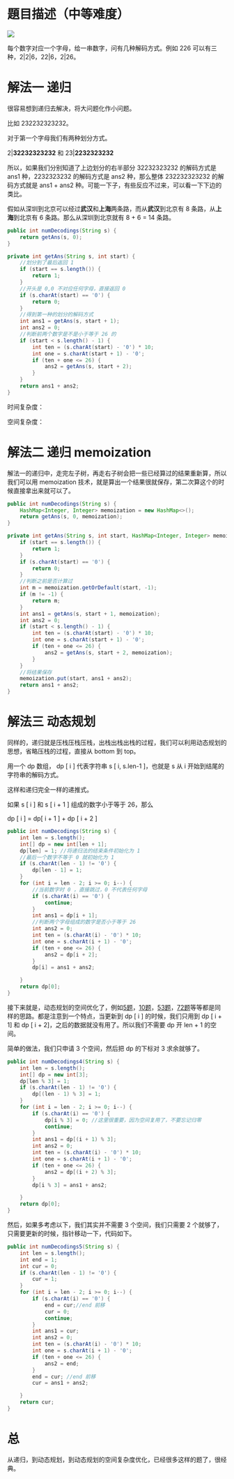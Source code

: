 # 題目描述（中等难度）

![](https://windliang.oss-cn-beijing.aliyuncs.com/91.jpg)

每个数字对应一个字母，给一串数字，问有几种解码方式。例如 226 可以有三种，2|2|6，22|6，2|26。

# 解法一 递归

很容易想到递归去解决，将大问题化作小问题。

比如 232232323232。

对于第一个字母我们有两种划分方式。

2|**32232323232** 和 23|**2232323232**

所以，如果我们分别知道了上边划分的右半部分 32232323232 的解码方式是 ans1 种，2232323232 的解码方式是 ans2 种，那么整体 232232323232 的解码方式就是 ans1 + ans2 种。可能一下子，有些反应不过来，可以看一下下边的类比。

假如从深圳到北京可以经过**武汉**和**上海**两条路，而从**武汉**到北京有 8 条路，从**上海**到北京有 6 条路。那么从深圳到北京就有 8 + 6 = 14 条路。

```java
public int numDecodings(String s) {
    return getAns(s, 0);
}

private int getAns(String s, int start) {
    //划分到了最后返回 1
    if (start == s.length()) {
        return 1;
    }
    //开头是 0,0 不对应任何字母，直接返回 0
    if (s.charAt(start) == '0') {
        return 0;
    }
    //得到第一种的划分的解码方式
    int ans1 = getAns(s, start + 1);
    int ans2 = 0;
    //判断前两个数字是不是小于等于 26 的
    if (start < s.length() - 1) {
        int ten = (s.charAt(start) - '0') * 10;
        int one = s.charAt(start + 1) - '0';
        if (ten + one <= 26) {
            ans2 = getAns(s, start + 2);
        }
    }
    return ans1 + ans2;
}
```

时间复杂度： 

空间复杂度：

# 解法二 递归 memoization

解法一的递归中，走完左子树，再走右子树会把一些已经算过的结果重新算，所以我们可以用 memoization 技术，就是算出一个结果很就保存，第二次算这个的时候直接拿出来就可以了。

```java
public int numDecodings(String s) {
    HashMap<Integer, Integer> memoization = new HashMap<>();
    return getAns(s, 0, memoization);
}

private int getAns(String s, int start, HashMap<Integer, Integer> memoization) {
    if (start == s.length()) {
        return 1;
    }
    if (s.charAt(start) == '0') {
        return 0;
    }
    //判断之前是否计算过
    int m = memoization.getOrDefault(start, -1);
    if (m != -1) {
        return m;
    }
    int ans1 = getAns(s, start + 1, memoization);
    int ans2 = 0;
    if (start < s.length() - 1) {
        int ten = (s.charAt(start) - '0') * 10;
        int one = s.charAt(start + 1) - '0';
        if (ten + one <= 26) {
            ans2 = getAns(s, start + 2, memoization);
        }
    }
    //将结果保存
    memoization.put(start, ans1 + ans2);
    return ans1 + ans2;
}
```

# 解法三 动态规划

同样的，递归就是压栈压栈压栈，出栈出栈出栈的过程，我们可以利用动态规划的思想，省略压栈的过程，直接从 bottom 到 top。

用一个 dp 数组， dp [ i ] 代表字符串 s [ i, s.len-1 ]，也就是 s 从 i 开始到结尾的字符串的解码方式。

这样和递归完全一样的递推式。

如果 s [ i ] 和 s [ i + 1 ] 组成的数字小于等于 26，那么 

dp [ i ] = dp[ i + 1 ] + dp [ i + 2 ]

```java
public int numDecodings(String s) {
    int len = s.length();
    int[] dp = new int[len + 1];
    dp[len] = 1; //将递归法的结束条件初始化为 1 
    //最后一个数字不等于 0 就初始化为 1
    if (s.charAt(len - 1) != '0') {
        dp[len - 1] = 1;
    }
    for (int i = len - 2; i >= 0; i--) {
        //当前数字时 0 ，直接跳过，0 不代表任何字母
        if (s.charAt(i) == '0') {
            continue;
        }
        int ans1 = dp[i + 1];
        //判断两个字母组成的数字是否小于等于 26
        int ans2 = 0;
        int ten = (s.charAt(i) - '0') * 10;
        int one = s.charAt(i + 1) - '0';
        if (ten + one <= 26) {
            ans2 = dp[i + 2];
        }
        dp[i] = ans1 + ans2;

    }
    return dp[0];
}
```

接下来就是，动态规划的空间优化了，例如[5题](<https://leetcode.windliang.cc/leetCode-5-Longest-Palindromic-Substring.html>)，[10题](<https://leetcode.windliang.cc/leetCode-10-Regular-Expression-Matching.html>)，[53题](<https://leetcode.windliang.cc/leetCode-53-Maximum-Subarray.html?h=%E5%8A%A8%E6%80%81%E8%A7%84%E5%88%92>)，[72题](<https://leetcode.wang/leetCode-72-Edit-Distance.html>)等等都是同样的思路。都是注意到一个特点，当更新到 dp [ i ] 的时候，我们只用到 dp [ i + 1] 和 dp [ i + 2]，之后的数据就没有用了。所以我们不需要 dp 开 len + 1 的空间。

简单的做法，我们只申请 3 个空间，然后把 dp 的下标对 3 求余就够了。

```java
public int numDecodings4(String s) {
    int len = s.length();
    int[] dp = new int[3];
    dp[len % 3] = 1;
    if (s.charAt(len - 1) != '0') {
        dp[(len - 1) % 3] = 1;
    }
    for (int i = len - 2; i >= 0; i--) {
        if (s.charAt(i) == '0') {
            dp[i % 3] = 0; //这里很重要，因为空间复用了，不要忘记归零
            continue;
        }
        int ans1 = dp[(i + 1) % 3];
        int ans2 = 0;
        int ten = (s.charAt(i) - '0') * 10;
        int one = s.charAt(i + 1) - '0';
        if (ten + one <= 26) {
            ans2 = dp[(i + 2) % 3];
        }
        dp[i % 3] = ans1 + ans2;

    }
    return dp[0];
}
```

然后，如果多考虑以下，我们其实并不需要 3 个空间，我们只需要 2 个就够了，只需要更新的时候，指针移动一下，代码如下。

```java
public int numDecodings5(String s) {
    int len = s.length();
    int end = 1;
    int cur = 0;
    if (s.charAt(len - 1) != '0') {
        cur = 1;
    }
    for (int i = len - 2; i >= 0; i--) {
        if (s.charAt(i) == '0') {
            end = cur;//end 前移
            cur = 0;
            continue;
        }
        int ans1 = cur;
        int ans2 = 0;
        int ten = (s.charAt(i) - '0') * 10;
        int one = s.charAt(i + 1) - '0';
        if (ten + one <= 26) {
            ans2 = end;
        }
        end = cur; //end 前移
        cur = ans1 + ans2;

    }
    return cur;
}
```

# 总

从递归，到动态规划，到动态规划的空间复杂度优化，已经很多这样的题了，很经典。

